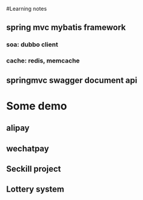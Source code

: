 #Learning notes

## spring mvc mybatis framework
### soa:    dubbo client
### cache:  redis, memcache


## springmvc swagger document api

# Some demo
## alipay
## wechatpay

## Seckill project

## Lottery system